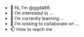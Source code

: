 - 👋 Hi, I’m @ggd466
- 👀 I’m interested in ...
- 🌱 I’m currently learning ...
- 💞️ I’m looking to collaborate on ...
- 📫 How to reach me .
